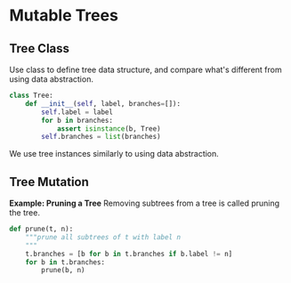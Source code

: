 # Mutable Trees
## Tree Class
Use class to define tree data structure, and compare what's different from using data abstraction.

```python
class Tree:
    def __init__(self, label, branches=[]):
        self.label = label
        for b in branches:
            assert isinstance(b, Tree)
        self.branches = list(branches)
```
We use tree instances similarly to using data abstraction.

## Tree Mutation
**Example: Pruning a Tree**
Removing subtrees from a tree is called pruning the tree.
```python
def prune(t, n):
    """prune all subtrees of t with label n
    """
    t.branches = [b for b in t.branches if b.label != n]
    for b in t.branches:
        prune(b, n)
```


